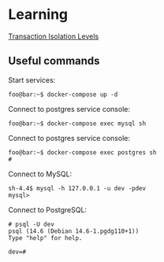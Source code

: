# Learning

[Transaction Isolation Levels](DB/transactions.md)

## Useful commands

Start services:
```console 
foo@bar:~$ docker-compose up -d
```
Connect to postgres service console:
```console
foo@bar:~$ docker-compose exec mysql sh
```

Connect to postgres service console:
```console            
foo@bar:~$ docker-compose exec postgres sh
#
``` 
Connect to MySQL:
```console
sh-4.4$ mysql -h 127.0.0.1 -u dev -pdev
mysql>
```

Connect to PostgreSQL:
```console
# psql -U dev
psql (14.6 (Debian 14.6-1.pgdg110+1))
Type "help" for help.

dev=#
```

